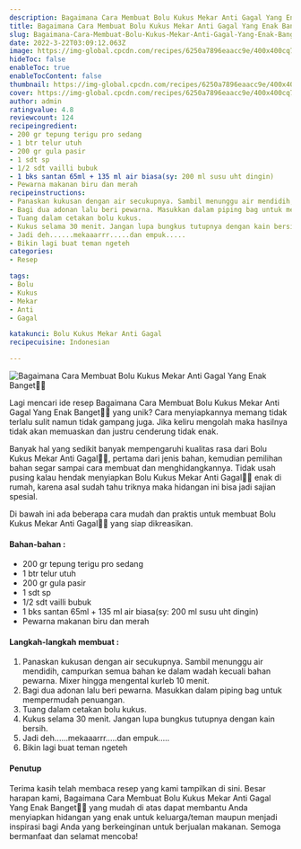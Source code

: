 ```yaml
---
description: Bagaimana Cara Membuat Bolu Kukus Mekar Anti Gagal Yang Enak Banget"
title: Bagaimana Cara Membuat Bolu Kukus Mekar Anti Gagal Yang Enak Banget
slug: Bagaimana-Cara-Membuat-Bolu-Kukus-Mekar-Anti-Gagal-Yang-Enak-Banget
date: 2022-3-22T03:09:12.063Z
image: https://img-global.cpcdn.com/recipes/6250a7896eaacc9e/400x400cq70/photo.jpg
hideToc: false
enableToc: true
enableTocContent: false
thumbnail: https://img-global.cpcdn.com/recipes/6250a7896eaacc9e/400x400cq70/photo.jpg
cover: https://img-global.cpcdn.com/recipes/6250a7896eaacc9e/400x400cq70/photo.jpg
author: admin
ratingvalue: 4.8
reviewcount: 124
recipeingredient:
- 200 gr tepung terigu pro sedang
- 1 btr telur utuh
- 200 gr gula pasir
- 1 sdt sp
- 1/2 sdt vailli bubuk
- 1 bks santan 65ml + 135 ml air biasa(sy: 200 ml susu uht dingin)
- Pewarna makanan biru dan merah
recipeinstructions:
- Panaskan kukusan dengan air secukupnya. Sambil menunggu air mendidih, campurkan semua bahan ke dalam wadah kecuali bahan pewarna. Mixer hingga mengental kurleb 10 menit.
- Bagi dua adonan lalu beri pewarna. Masukkan dalam piping bag untuk mempermudah penuangan.
- Tuang dalam cetakan bolu kukus.
- Kukus selama 30 menit. Jangan lupa bungkus tutupnya dengan kain bersih.
- Jadi deh......mekaaarrr.....dan empuk.....
- Bikin lagi buat teman ngeteh
categories:
- Resep

tags:
- Bolu
- Kukus
- Mekar
- Anti
- Gagal

katakunci: Bolu Kukus Mekar Anti Gagal
recipecuisine: Indonesian

---
```


![Bagaimana Cara Membuat Bolu Kukus Mekar Anti Gagal Yang Enak Banget👩‍🍳](https://img-global.cpcdn.com/recipes/6250a7896eaacc9e/400x400cq70/photo.jpg)

Lagi mencari ide resep Bagaimana Cara Membuat Bolu Kukus Mekar Anti Gagal Yang Enak Banget👩‍🍳 yang unik? Cara menyiapkannya memang tidak terlalu sulit namun tidak gampang juga. Jika keliru mengolah maka hasilnya tidak akan memuaskan dan justru cenderung tidak enak.

Banyak hal yang sedikit banyak mempengaruhi kualitas rasa dari Bolu Kukus Mekar Anti Gagal👩‍🍳, pertama dari jenis bahan, kemudian pemilihan bahan segar sampai cara membuat dan menghidangkannya. Tidak usah pusing kalau hendak menyiapkan Bolu Kukus Mekar Anti Gagal👩‍🍳 enak di rumah, karena asal sudah tahu triknya maka hidangan ini bisa jadi sajian spesial.

Di bawah ini ada beberapa cara mudah dan praktis untuk membuat Bolu Kukus Mekar Anti Gagal👩‍🍳 yang siap dikreasikan.

<!--inarticleads1-->

#### Bahan-bahan :

- 200 gr tepung terigu pro sedang
- 1 btr telur utuh
- 200 gr gula pasir
- 1 sdt sp
- 1/2 sdt vailli bubuk
- 1 bks santan 65ml + 135 ml air biasa(sy: 200 ml susu uht dingin)
- Pewarna makanan biru dan merah

<!--inarticleads2-->

#### Langkah-langkah membuat :

1. Panaskan kukusan dengan air secukupnya. Sambil menunggu air mendidih, campurkan semua bahan ke dalam wadah kecuali bahan pewarna. Mixer hingga mengental kurleb 10 menit.
1. Bagi dua adonan lalu beri pewarna. Masukkan dalam piping bag untuk mempermudah penuangan.
1. Tuang dalam cetakan bolu kukus.
1. Kukus selama 30 menit. Jangan lupa bungkus tutupnya dengan kain bersih.
1. Jadi deh......mekaaarrr.....dan empuk.....
1. Bikin lagi buat teman ngeteh

#### Penutup

Terima kasih telah membaca resep yang kami tampilkan di sini. Besar harapan kami, Bagaimana Cara Membuat Bolu Kukus Mekar Anti Gagal Yang Enak Banget👩‍🍳 yang mudah di atas dapat membantu Anda menyiapkan hidangan yang enak untuk keluarga/teman maupun menjadi inspirasi bagi Anda yang berkeinginan untuk berjualan makanan. Semoga bermanfaat dan selamat mencoba!